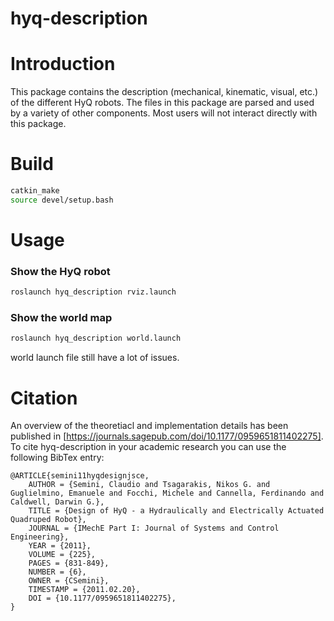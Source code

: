 hyq-description
=======

Introduction
=======
This package contains the description (mechanical, kinematic, visual, etc.) of the different HyQ robots. The files in this package are parsed and used by a variety of other components. Most users will not interact directly with this package.

Build
=======
```bash
catkin_make
source devel/setup.bash
```

Usage
=======
### Show the HyQ robot
```bash
roslaunch hyq_description rviz.launch
```

### Show the world map
```bash
roslaunch hyq_description world.launch
```
world launch file still have a lot of issues.

Citation
=======
An overview of the theoretiacl and implementation details has been published in [https://journals.sagepub.com/doi/10.1177/0959651811402275]. To cite hyq-description in your academic research you can use the following BibTex entry:

	@ARTICLE{semini11hyqdesignjsce,
		AUTHOR = {Semini, Claudio and Tsagarakis, Nikos G. and Guglielmino, Emanuele and Focchi, Michele and Cannella, Ferdinando and Caldwell, Darwin G.},
		TITLE = {Design of HyQ - a Hydraulically and Electrically Actuated Quadruped Robot},
		JOURNAL = {IMechE Part I: Journal of Systems and Control Engineering},
		YEAR = {2011},
		VOLUME = {225},
		PAGES = {831-849},
		NUMBER = {6},
		OWNER = {CSemini},
		TIMESTAMP = {2011.02.20},
		DOI = {10.1177/0959651811402275},
	}
